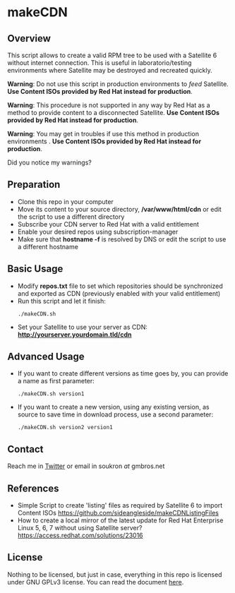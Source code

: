 # makeCDN

## Overview
This script allows to create a valid RPM tree to be used with a Satellite 6 
without internet connection. This is useful in laboratorio/testing environments
where Satellite may be destroyed and recreated quickly.

**Warning**: Do not use this script in production environments to _feed_ 
Satellite. **Use Content ISOs provided by Red Hat instead for production**.

**Warning**: This procedure is not supported in any way by Red Hat as a method
to provide content to a disconnected Satellite. **Use Content ISOs provided by 
Red Hat instead for production**.

**Warning**: You may get in troubles if use this method in production 
environments . **Use Content ISOs provided by Red Hat instead for production**.

Did you notice my warnings?

## Preparation
* Clone this repo in your computer
* Move its content to your source directory, __/var/www/html/cdn__ or edit the 
  script to use a different directory
* Subscribe your CDN server to Red Hat with a valid entitlement
* Enable your desired repos using subscription-manager
* Make sure that **hostname -f** is resolved by DNS or edit the script to use a
  different hostname

## Basic Usage
* Modify **repos.txt** file to set which repositories should be synchronized and
  exported as CDN (previously enabled with your valid entitlement)
* Run this script and let it finish:
  ```
  ./makeCDN.sh
  ```
* Set your Satellite to use your server as CDN: __http://yourserver.yourdomain.tld/cdn__

## Advanced Usage
* If you want to create different versions as time goes by, you can provide a 
  name as first parameter:
  ```
  ./makeCDN.sh version1
  ```

* If you want to create a new version, using any existing version, as source to 
  save time in download process, use a second parameter:
  ```
  ./makeCDN.sh version2 version1
  ```

## Contact
Reach me in [Twitter] or email in soukron _at_ gmbros.net

## References
 - Simple Script to create 'listing' files as required by Satellite 6 to import
   Content ISOs https://github.com/sideangleside/makeCDNListingFiles
 - How to create a local mirror of the latest update for Red Hat Enterprise Linux 5, 6, 7 
   without using Satellite server? https://access.redhat.com/solutions/23016

## License
Nothing to be licensed, but just in case, everything in this repo is licensed under GNU GPLv3 
license. You can read the document [here].

[Twitter]:http://twitter.com/soukron
[here]:http://gnu.org/licenses/gpl.html

